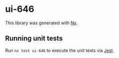 # ui-646

This library was generated with [Nx](https://nx.dev).

## Running unit tests

Run `nx test ui-646` to execute the unit tests via [Jest](https://jestjs.io).
